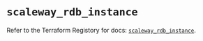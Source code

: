 # `scaleway_rdb_instance`

Refer to the Terraform Registory for docs: [`scaleway_rdb_instance`](https://registry.terraform.io/providers/scaleway/scaleway/2.31.0/docs/resources/rdb_instance).
